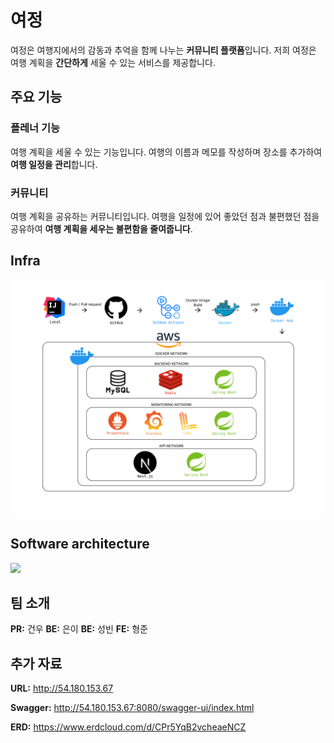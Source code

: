 # 여정

여정은 여행지에서의 감동과 추억을 함께 나누는 **커뮤니티 플랫폼**입니다.
저희 여정은 여행 계획을 **간단하게** 세울 수 있는 서비스를 제공합니다.

## 주요 기능
### 플레너 기능
여행 계획을 세울 수 있는 기능입니다.
여행의 이름과 메모를 작성하며 장소를 추가하여 **여행 일정을 관리**합니다.

### 커뮤니티
여행 계획을 공유하는 커뮤니티입니다.
여행을 일정에 있어 좋았던 점과 불편했던 점을 공유하여 **여행 계획을 세우는 불편함을 줄여줍니다**.


## Infra
![img](infra1.png)

## Software architecture
<img src="https://github.com/user-attachments/assets/1a984f5e-d593-45c3-a631-7432e528bef7"> 

## 팀 소개
**PR:** 건우
**BE:** 은이
**BE:** 성빈
**FE:** 형준

## 추가 자료
**URL:** http://54.180.153.67

**Swagger:** http://54.180.153.67:8080/swagger-ui/index.html

**ERD:** https://www.erdcloud.com/d/CPr5YqB2vcheaeNCZ
